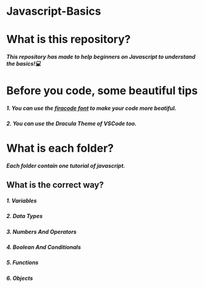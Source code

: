 # Javascript-Basics

# What is this repository?

##### This repository has made to help beginners on Javascript to understand the basics!:computer:

# Before you code, some beautiful tips

##### 1. You can use the [firacode font](https://github.com/tonsky/FiraCode) to make your code more beatiful.

##### 2. You can use the Dracula Theme of VSCode too.

# What is each folder?

##### Each folder contain one tutorial of javascript.

## What is the correct way?

##### 1. Variables

##### 2. Data Types

##### 3. Numbers And Operators

##### 4. Boolean And Conditionals

##### 5. Functions

##### 6. Objects
